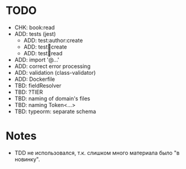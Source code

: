 # TODO

-   CHK: book:read
-   ADD: tests (jest)
    -   ADD: test:author:create
    -   ADD: test:book:create
    -   ADD: test:book:read
-   ADD: import '@...'
-   ADD: correct error processing
-   ADD: validation (class-validator)
-   ADD: Dockerfile
-   TBD: fieldResolver
-   TBD: ?TIER
-   TBD: naming of domain's files
-   TBD: naming Token<...>
-   TBD: typeorm: separate schema

# Notes

-   TDD не использовался, т.к. слишком много материала было "в новинку".
